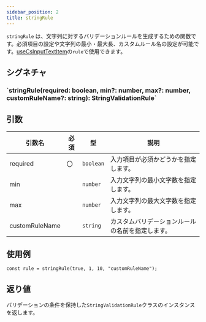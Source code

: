 ```yaml
---
sidebar_position: 2
title: stringRule
---
```


`stringRule` は、文字列に対するバリデーションルールを生成するための関数です。必須項目の設定や文字列の最小・最大長、カスタムルール名の設定が可能です。[useCsInputTextItem](../screen-define/useCsInputTextItem.md)の`rule`で使用できます。

## シグネチャ

<h3>`stringRule(required: boolean, min?: number, max?: number, customRuleName?: string): StringValidationRule`</h3>

## 引数

| 引数名         | 必須 | 型      | 説明                                                                                     |
| -------------- | ---- | ------- | ---------------------------------------------------------------------------------------- |
| required       | 〇   | `boolean`| 入力項目が必須かどうかを指定します。                                                      |
| min            |      | `number` | 入力文字列の最小文字数を指定します。                                                         |
| max            |      | `number` | 入力文字列の最大文字数を指定します。                                                     |
| customRuleName |      | `string` | カスタムバリデーションルールの名前を指定します。                                          |

## 使用例

```tsx
const rule = stringRule(true, 1, 10, "customRuleName");
```

## 返り値

バリデーションの条件を保持した`StringValidationRule`クラスのインスタンスを返します。